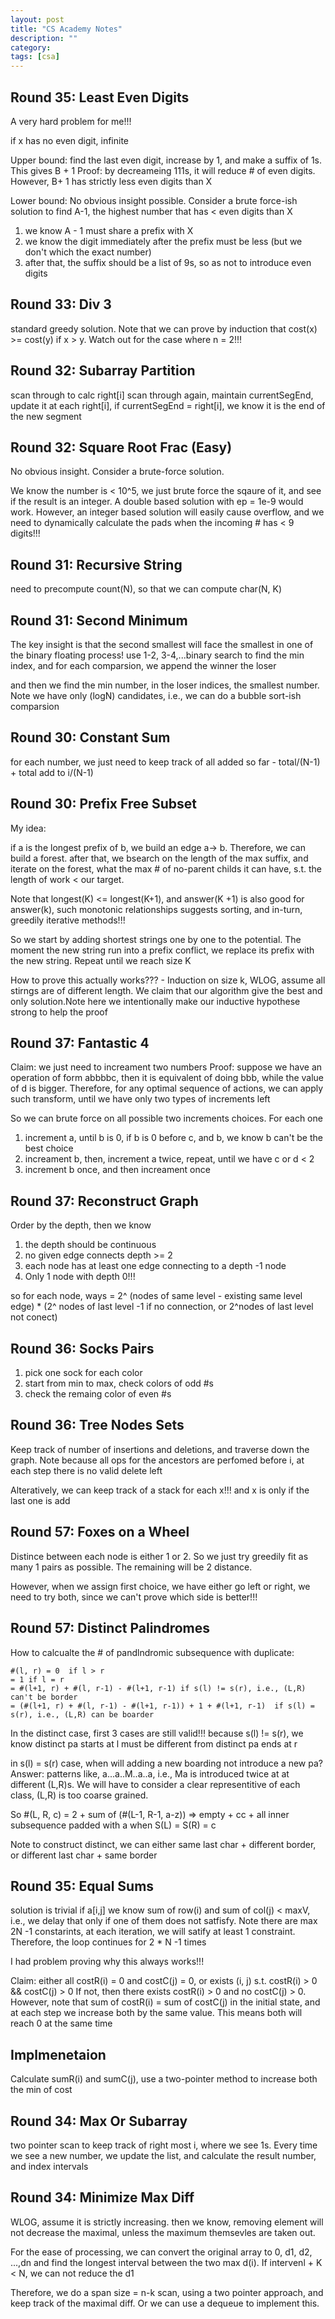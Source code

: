 ```yaml
---
layout: post
title: "CS Academy Notes"
description: ""
category: 
tags: [csa]
---
```


Round 35:  Least Even Digits
--------
A very hard problem for me!!!

if x has no even digit, infinite

Upper bound: find the last even digit, increase by 1, and make a suffix of 1s. This gives B + 1
Proof: by decreameing 111s, it will reduce # of even digits. However, B+ 1 has strictly less even digits than X

Lower bound: 
No obvious insight possible. Consider a brute force-ish solution to find A-1, the highest number that has < even digits than X
1. we know A - 1 must share a prefix with X
2. we know the digit immediately after the prefix must be less (but we don't which the exact number)
3. after that, the suffix should be a list of 9s, so as not to introduce even digits


Round 33: Div 3
--------
standard greedy solution. Note that we can prove by induction that cost(x) >= cost(y) if x > y. Watch out for the case where n = 2!!!


Round 32: Subarray Partition
---------
scan through to calc right[i]
scan through again, maintain currentSegEnd, update it at each right[i], if currentSegEnd = right[i], we know it is the end of the new segment 

Round 32: Square Root Frac (Easy)
--------
No obvious insight. Consider a brute-force solution. 

We know the number is < 10^5, we just brute force the sqaure of it, and see if the result is an integer. A double based solution with ep = 1e-9 would work. However, an integer based solution will easily cause overflow, and we need to dynamically calculate the pads when the incoming # has < 9 digits!!!

Round 31: Recursive String
---------
need to precompute count(N), so that we can compute char(N, K)

Round 31: Second Minimum
---------
The key insight is that the second smallest will face the smallest in one of the binary floating process!
use 1-2, 3-4,...binary search to find the min index, and for each comparsion, we append the winner the loser

and then we find the min number, in the loser indices, the smallest number. Note we have only (logN) candidates, i.e., we can do a bubble sort-ish comparsion

Round 30: Constant Sum
---------
for each number, we just need to keep track of all added so far - total/(N-1) + total add to i/(N-1)

Round 30: Prefix Free Subset
---------
My idea: 

if a is the longest prefix of b, we build an edge a-> b. Therefore, we can build a forest. after that, we bsearch on the length of the max suffix, and iterate on the forest, what the max # of no-parent childs it can have, s.t. the length of work < our target.

Note that longest(K) <= longest(K+1), and answer(K +1) is also good for answer(k), such monotonic relationships suggests sorting, and in-turn, greedily iterative methods!!!

So we start by adding shortest strings one by one to the potential. The moment the new string run into a prefix conflict, we replace its prefix with the new string. Repeat until we reach size K

How to prove this actually works??? - Induction on size k, WLOG, assume all stirngs are of different length. We claim that our algorithm give the best and only solution.Note here we intentionally make our inductive hypothese strong to help the proof

Round 37: Fantastic 4
--------
Claim: we just need to increament two numbers
Proof: suppose we have an operation of form abbbbc, then it is equivalent of doing bbb, while the value of d is bigger. Therefore, for any optimal sequence of actions, we can apply such transform, until we have only two types of increments left

So we can brute force on all possible two increments choices. For each one
1. increment a, until b is 0, if b is 0 before c, and b, we know b can't be the best choice
2. increament b, then, increment a twice, repeat, until we have c or d < 2
3. increment b once, and then increament once

Round 37: Reconstruct Graph
---------
Order by the depth, then we know 
1. the depth should be continuous
2. no given edge connects depth >= 2
3. each node has at least one edge connecting to a depth -1 node
4. Only 1 node with depth 0!!!

so for each node,
ways = 2^ (nodes of same level - existing same level edge)  * (2^ nodes of last level -1 if no connection, or 2^nodes of last level not conect) 


Round 36: Socks Pairs
--------
1. pick one sock for each color
2. start from min to max, check colors of odd #s
3. check the remaing color of even #s

Round 36: Tree Nodes Sets
----------
Keep track of number of insertions and deletions, and traverse down the graph. Note because all ops for the ancestors are perfomed before i, at each step there is no valid delete left

Alteratively, we can keep track of a stack for each x!!! and x is only if the last one is add


Round 57: Foxes on a Wheel
----------
Distince between each node is either 1 or 2. So we just try greedily fit as many 1 pairs as possible. The remaining will be 2 distance.

However, when we assign first choice, we have either go left or right, we need to try both, since we can't prove which side is better!!!

Round 57: Distinct Palindromes
----------
How to calcualte the # of pandlndromic subsequence with duplicate:
```
#(l, r) = 0  if l > r
= 1 if l = r
= #(l+1, r) + #(l, r-1) - #(l+1, r-1) if s(l) != s(r), i.e., (L,R) can't be border
= (#(l+1, r) + #(l, r-1) - #(l+1, r-1)) + 1 + #(l+1, r-1)  if s(l) = s(r), i.e., (L,R) can be boarder
```

In the distinct case, first 3 cases are still valid!!! because s(l) != s(r), we know distinct pa starts at l must be different from distinct pa ends at r

in s(l) = s(r) case, when will adding a new boarding not introduce a new pa?
Answer: patterns like, a...a..M..a..a, i.e., Ma is introduced twice at at different (L,R)s. We will have to consider a clear representitive of each class, (L,R) is too coarse grained.

So #(L, R, c) = 2 + sum of (#(L-1, R-1, a-z)) => empty + cc + all inner subsequence padded with a when S(L) = S(R) = c

Note to construct distinct, we can either same last char + different border, or different last char + same border


Round 35: Equal Sums
---------
solution is trivial if a[i,j] we know sum of row(i) and sum of col(j) < maxV, i.e., we delay that only if one of them does not satfisfy. 
Note there are max 2N -1 constarints, at each iteration, we will satify at least 1 constraint. Therefore, the loop continues for 2 * N -1 times

I had problem proving why this always works!!!

Claim: either all costR(i) = 0 and costC(j) = 0, or exists (i, j) s.t. costR(i) > 0 && costC(j) > 0 
If not, then there exists costR(i) > 0 and no costC(j) > 0. However, note that sum of costR(i) = sum of costC(j) in the initial state, and at each step we increase both by the same value. This means both will reach 0 at the same time

Implmenetaion
----------
Calculate sumR(i) and sumC(j), use a two-pointer method to increase both the min of cost


Round 34: Max Or Subarray
------------
two pointer scan to keep track of right most i, where we see 1s. Every time we see a new number, we update the list, and calculate the result number, and index intervals 

Round 34: Minimize Max Diff
-----------
WLOG, assume it is strictly increasing. then we know, removing element will not decrease the maximal, unless the maximum themsevles are taken out.

For the ease of processing, we can convert the original array to 0, d1, d2, ...,dn and find the longest interval between the two max d(i). If intervenl + K < N, we can not reduce the d1

Therefore, we do a span size = n-k scan, using a two pointer approach, and keep track of the maximal diff. Or we can use a dequeue to implement this.
